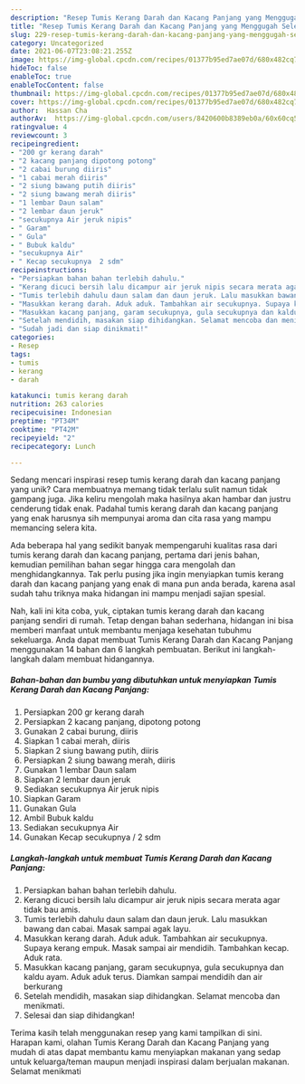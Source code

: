 ```yaml
---
description: "Resep Tumis Kerang Darah dan Kacang Panjang yang Menggugah Selera"
title: "Resep Tumis Kerang Darah dan Kacang Panjang yang Menggugah Selera"
slug: 229-resep-tumis-kerang-darah-dan-kacang-panjang-yang-menggugah-selera
category: Uncategorized
date: 2021-06-07T23:08:21.255Z
image: https://img-global.cpcdn.com/recipes/01377b95ed7ae07d/680x482cq70/tumis-kerang-darah-dan-kacang-panjang-foto-resep-utama.jpg
hideToc: false
enableToc: true
enableTocContent: false
thumbnail: https://img-global.cpcdn.com/recipes/01377b95ed7ae07d/680x482cq70/tumis-kerang-darah-dan-kacang-panjang-foto-resep-utama.jpg
cover: https://img-global.cpcdn.com/recipes/01377b95ed7ae07d/680x482cq70/tumis-kerang-darah-dan-kacang-panjang-foto-resep-utama.jpg
author:  Hassan Cha
authorAv:  https://img-global.cpcdn.com/users/8420600b8389eb0a/60x60cq50/avatar.jpg
ratingvalue: 4
reviewcount: 3
recipeingredient:
- "200 gr kerang darah"
- "2 kacang panjang dipotong potong"
- "2 cabai burung diiris"
- "1 cabai merah diiris"
- "2 siung bawang putih diiris"
- "2 siung bawang merah diiris"
- "1 lembar Daun salam"
- "2 lembar daun jeruk"
- "secukupnya Air jeruk nipis"
- " Garam"
- " Gula"
- " Bubuk kaldu"
- "secukupnya Air"
- " Kecap secukupnya  2 sdm"
recipeinstructions:
- "Persiapkan bahan bahan terlebih dahulu."
- "Kerang dicuci bersih lalu dicampur air jeruk nipis secara merata agar tidak bau amis."
- "Tumis terlebih dahulu daun salam dan daun jeruk. Lalu masukkan bawang dan cabai. Masak sampai agak layu."
- "Masukkan kerang darah. Aduk aduk. Tambahkan air secukupnya. Supaya kerang empuk. Masak sampai air mendidih. Tambahkan kecap. Aduk rata."
- "Masukkan kacang panjang, garam secukupnya, gula secukupnya dan kaldu ayam. Aduk aduk terus. Diamkan sampai mendidih dan air berkurang"
- "Setelah mendidih, masakan siap dihidangkan. Selamat mencoba dan menikmati."
- "Sudah jadi dan siap dinikmati!"
categories:
- Resep
tags:
- tumis
- kerang
- darah

katakunci: tumis kerang darah 
nutrition: 263 calories
recipecuisine: Indonesian
preptime: "PT34M"
cooktime: "PT42M"
recipeyield: "2"
recipecategory: Lunch

---
```



Sedang mencari inspirasi resep tumis kerang darah dan kacang panjang yang unik? Cara membuatnya memang tidak terlalu sulit namun tidak gampang juga. Jika keliru mengolah maka hasilnya akan hambar dan justru cenderung tidak enak. Padahal tumis kerang darah dan kacang panjang yang enak harusnya sih mempunyai aroma dan cita rasa yang mampu memancing selera kita.




Ada beberapa hal yang sedikit banyak mempengaruhi kualitas rasa dari tumis kerang darah dan kacang panjang, pertama dari jenis bahan, kemudian pemilihan bahan segar hingga cara mengolah dan menghidangkannya. Tak perlu pusing jika ingin menyiapkan tumis kerang darah dan kacang panjang yang enak di mana pun anda berada, karena asal sudah tahu triknya maka hidangan ini mampu menjadi sajian spesial.


Nah, kali ini kita coba, yuk, ciptakan tumis kerang darah dan kacang panjang sendiri di rumah. Tetap dengan bahan sederhana, hidangan ini bisa memberi manfaat untuk membantu menjaga kesehatan tubuhmu sekeluarga. Anda dapat membuat Tumis Kerang Darah dan Kacang Panjang menggunakan 14 bahan dan 6 langkah pembuatan. Berikut ini langkah-langkah dalam membuat hidangannya.

<!--inarticleads1-->

##### Bahan-bahan dan bumbu yang dibutuhkan untuk menyiapkan Tumis Kerang Darah dan Kacang Panjang:

1. Persiapkan 200 gr kerang darah
1. Persiapkan 2 kacang panjang, dipotong potong
1. Gunakan 2 cabai burung, diiris
1. Siapkan 1 cabai merah, diiris
1. Siapkan 2 siung bawang putih, diiris
1. Persiapkan 2 siung bawang merah, diiris
1. Gunakan 1 lembar Daun salam
1. Siapkan 2 lembar daun jeruk
1. Sediakan secukupnya Air jeruk nipis
1. Siapkan  Garam
1. Gunakan  Gula
1. Ambil  Bubuk kaldu
1. Sediakan secukupnya Air
1. Gunakan  Kecap secukupnya / 2 sdm




<!--inarticleads2-->

##### Langkah-langkah untuk membuat Tumis Kerang Darah dan Kacang Panjang:

1. Persiapkan bahan bahan terlebih dahulu.
1. Kerang dicuci bersih lalu dicampur air jeruk nipis secara merata agar tidak bau amis.
1. Tumis terlebih dahulu daun salam dan daun jeruk. Lalu masukkan bawang dan cabai. Masak sampai agak layu.
1. Masukkan kerang darah. Aduk aduk. Tambahkan air secukupnya. Supaya kerang empuk. Masak sampai air mendidih. Tambahkan kecap. Aduk rata.
1. Masukkan kacang panjang, garam secukupnya, gula secukupnya dan kaldu ayam. Aduk aduk terus. Diamkan sampai mendidih dan air berkurang
1. Setelah mendidih, masakan siap dihidangkan. Selamat mencoba dan menikmati.
1. Selesai dan siap dihidangkan!



Terima kasih telah menggunakan resep yang kami tampilkan di sini. Harapan kami, olahan Tumis Kerang Darah dan Kacang Panjang yang mudah di atas dapat membantu kamu menyiapkan makanan yang sedap untuk keluarga/teman maupun menjadi inspirasi dalam berjualan makanan. Selamat menikmati
